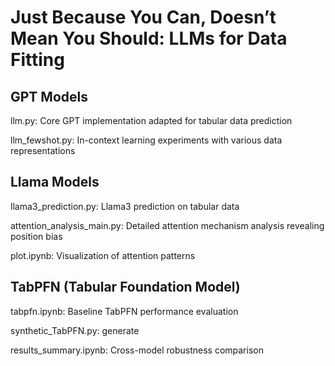 # Just Because You Can, Doesn’t Mean You Should: LLMs for Data Fitting

## GPT Models
llm.py: Core GPT implementation adapted for tabular data prediction

llm_fewshot.py: In-context learning experiments with various data representations

## Llama Models

llama3_prediction.py: Llama3 prediction on tabular data

attention_analysis_main.py: Detailed attention mechanism analysis revealing position bias

plot.ipynb: Visualization of attention patterns 

## TabPFN (Tabular Foundation Model)

tabpfn.ipynb: Baseline TabPFN performance evaluation

synthetic_TabPFN.py: generate

results_summary.ipynb: Cross-model robustness comparison
